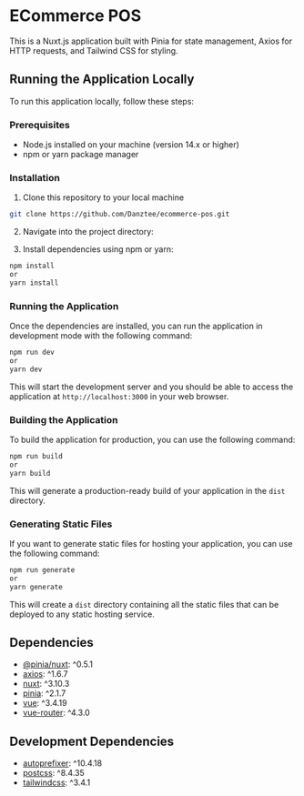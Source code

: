 # ECommerce POS

This is a Nuxt.js application built with Pinia for state management, Axios for HTTP requests, and Tailwind CSS for styling.

## Running the Application Locally

To run this application locally, follow these steps:

### Prerequisites

- Node.js installed on your machine (version 14.x or higher)
- npm or yarn package manager

### Installation

1. Clone this repository to your local machine

```bash
git clone https://github.com/Danztee/ecommerce-pos.git
```

2. Navigate into the project directory:

3. Install dependencies using npm or yarn:

```bash
npm install
or
yarn install
```

### Running the Application

Once the dependencies are installed, you can run the application in development mode with the following command:

```bash
npm run dev
or
yarn dev
```

This will start the development server and you should be able to access the application at `http://localhost:3000` in your web browser.

### Building the Application

To build the application for production, you can use the following command:

```bash
npm run build
or
yarn build
```

This will generate a production-ready build of your application in the `dist` directory.

### Generating Static Files

If you want to generate static files for hosting your application, you can use the following command:

```bash
npm run generate
or
yarn generate
```

This will create a `dist` directory containing all the static files that can be deployed to any static hosting service.

## Dependencies

- [@pinia/nuxt](https://github.com/posva/pinia/tree/main/packages/nuxt): ^0.5.1
- [axios](https://axios-http.com/): ^1.6.7
- [nuxt](https://nuxtjs.org/): ^3.10.3
- [pinia](https://pinia.esm.dev/): ^2.1.7
- [vue](https://v3.vuejs.org/): ^3.4.19
- [vue-router](https://router.vuejs.org/): ^4.3.0

## Development Dependencies

- [autoprefixer](https://github.com/postcss/autoprefixer): ^10.4.18
- [postcss](https://postcss.org/): ^8.4.35
- [tailwindcss](https://tailwindcss.com/): ^3.4.1
